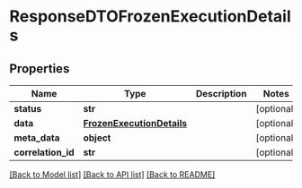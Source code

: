 # ResponseDTOFrozenExecutionDetails

## Properties
Name | Type | Description | Notes
------------ | ------------- | ------------- | -------------
**status** | **str** |  | [optional] 
**data** | [**FrozenExecutionDetails**](FrozenExecutionDetails.md) |  | [optional] 
**meta_data** | **object** |  | [optional] 
**correlation_id** | **str** |  | [optional] 

[[Back to Model list]](../README.md#documentation-for-models) [[Back to API list]](../README.md#documentation-for-api-endpoints) [[Back to README]](../README.md)

